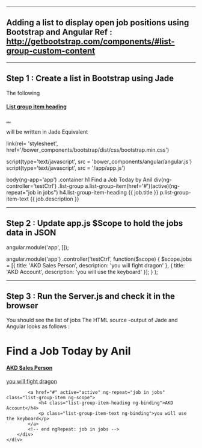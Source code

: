 ------------------------------------------------------------
Adding a list to display open job positions using Bootstrap and Angular
Ref : http://getbootstrap.com/components/#list-group-custom-content
-----------------------------------------------------------------

-----------------------------------------------------------------
Step 1 : Create a list in Bootstrap using Jade
-----------------------------------------------------------------
The following
<div class="list-group">
  <a href="#" class="list-group-item active">
    <h4 class="list-group-item-heading">List group item heading</h4>
    <p class="list-group-item-text">...</p>
  </a>
</div>

will be written in Jade Equivalent

link(rel= 'stylesheet', href='/bower_components/bootstrap/dist/css/bootstrap.min.css')

script(type='text/javascript', src = 'bower_components/angular/angular.js')
script(type='text/javascript', src = '/app/app.js')

body(ng-app='app')
    .container
    h1 Find a Job Today by Anil
    div(ng-controller='testCtrl')
        .list-group
            a.list-group-item(href='#')(active)(ng-repeat="job in jobs")
                h4.list-group-item-heading {{ job.title }}
                p.list-group-item-text {{ job.description }}
  
  

-----------------------------------------------------------------
Step 2 : Update app.js $Scope to hold the jobs data in JSON
-----------------------------------------------------------------
angular.module('app', []);

angular.module('app')
    .controller('testCtrl',
        function($scope) {
            $scope.jobs = [{
                title: 'AKD Sales Person',
                description: 'you will fight dragon'
            }, {
                title: 'AKD Account',
                description: 'you will use the keyboard'
            }];
        }
    );
    
-----------------------------------------------------------------
Step 3 : Run the Server.js and check it in the browser
-----------------------------------------------------------------
You should see the list of jobs
The HTML source -output of Jade and Angular looks as follows :

<html>
<head>
	<style type="text/css">
	</style><link rel="stylesheet" href="/bower_components/bootstrap/dist/css/bootstrap.min.css"><script type="text/javascript" src="bower_components/angular/angular.js"></script>
	<script type="text/javascript" src="/app/app.js"></script>
</head>
<body ng-app="app" class="ng-scope">
	<div class="container"></div><h1>Find a Job Today by Anil</h1>
	<div ng-controller="testCtrl" class="ng-scope">
		<div class="list-group">
			<!-- ngRepeat: job in jobs -->
			<a href="#" active="active" ng-repeat="job in jobs" class="list-group-item ng-scope">
				<h4 class="list-group-item-heading ng-binding">AKD Sales Person</h4>
				<p class="list-group-item-text ng-binding">you will fight dragon</p>
			</a>
			<!-- end ngRepeat: job in jobs -->

			<a href="#" active="active" ng-repeat="job in jobs" class="list-group-item ng-scope">
				<h4 class="list-group-item-heading ng-binding">AKD Account</h4>
				<p class="list-group-item-text ng-binding">you will use the keyboard</p>
			</a>
			<!-- end ngRepeat: job in jobs -->
		</div>
	</div>
</body>
</html>





